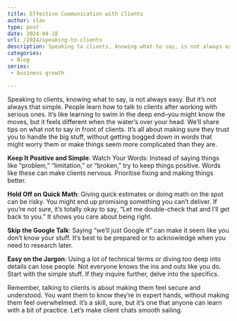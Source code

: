 ```yaml
---
title: Effective Communication with Clients
author: slav
type: post
date: 2024-04-18
url: /2024/speaking-to-clients
description: Speaking to clients, knowing what to say, is not always easy. But it’s not always that simple. People learn how to talk to clients after working with serious ones.
categories:
 - Blog
series:
 - business growth

---
```

Speaking to clients, knowing what to say, is not always easy. But it’s not always that simple. People learn how to talk to clients after working with serious ones. It’s like learning to swim in the deep end–you might know the moves, but it feels different when the water’s over your head. We’ll share tips on what not to say in front of clients. It’s all about making sure they trust you to handle the big stuff, without getting bogged down in words that might worry them or make things seem more complicated than they are.


**Keep It Positive and Simple**:
Watch Your Words: Instead of saying things like “problem,” “limitation,” or “broken,” try to keep things positive. Words like these can make clients nervous. Prioritise fixing and making things better.

**Hold Off on Quick Math**: Giving quick estimates or doing math on the spot can be risky. You might end up promising something you can’t deliver. If you’re not sure, it’s totally okay to say, “Let me double-check that and I’ll get back to you.” It shows you care about being right.

**Skip the Google Talk**: Saying “we’ll just Google it” can make it seem like you don’t know your stuff. It’s best to be prepared or to acknowledge when you need to research later.

**Easy on the Jargon**: Using a lot of technical terms or diving too deep into details can lose people. Not everyone knows the ins and outs like you do. Start with the simple stuff. If they inquire further, delve into the specifics.

Remember, talking to clients is about making them feel secure and understood. You want them to know they’re in expert hands, without making them feel overwhelmed. It’s a skill, sure, but it’s one that anyone can learn with a bit of practice. Let’s make client chats smooth sailing.
